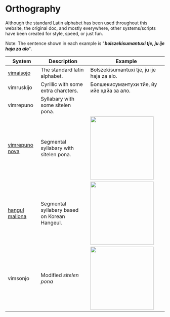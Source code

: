 Orthography
===

Although the standard Latin alphabet has been used throughout this website, the original doc, and mostly everywhere, other systems/scripts have been created for style, speed, or just fun.

Note: The sentence shown in each example is "***bolszekisumantuxi tje, ju ije haja za alo***".

| System | Description | Example |
| ------ | ----------- | ------- |
| [vimaisojo](orthography/vimaisojo.md) | The standard latin alphabet. | Bolszekisumantuxi tje, ju ije haja za alo. |
| vimruskijo | Cyrillic with some extra charcters. | Болшекисумантухи тйе, йу ийе ҳайа за ало. |
| vimrepuno | Syllabary with some sitelen pona. | |
| [vimrepuno nova](orthography/vimrepuno-nova.md) | Segmental syllabary with sitelen pona. | <img src="https://almostahexagon2.github.io/lri/uploads/imgs/orthography/vimrepuno-nova.webp" height="200" />|
| [hangul mallona](orthography/hangul-mallona.md) | Segmental syllabary based on Korean Hangeul. | <img src="https://almostahexagon2.github.io/lri/uploads/imgs/orthography/hangul-mallona.jpg" height="200" />|
| vimsonjo | Modified *sitelen pona* | <img src="https://almostahexagon2.github.io/lri/uploads/imgs/orthography/vimsonjo-example.svg" height="200" /> |
